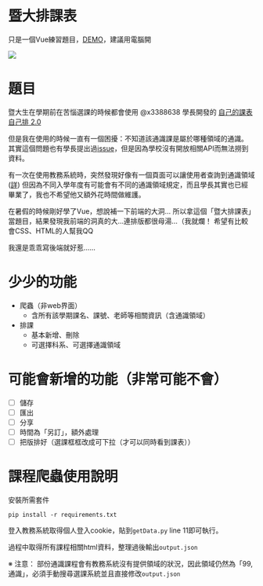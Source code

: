 # 暨大排課表
只是一個Vue練習題目，[DEMO](http://163.23.148.126/ncnu_course/)，建議用電腦開

![](https://i.imgur.com/Zbyall6.png)

# 題目
暨大生在學期前在苦惱選課的時候都會使用 @x3388638 學長開發的 [自己的課表自己排 2.0](https://github.com/x3388638/KeBiau) 

但是我在使用的時候一直有一個困擾：不知道該通識課是屬於哪種領域的通識。
其實這個問題也有學長提出過[issue](https://github.com/x3388638/KeBiau/issues/3)，但是因為學校沒有開放相關API而無法撈到資料。

有一次在使用教務系統時，突然發現好像有一個頁面可以讓使用者查詢到通識領域([詳](https://github.com/x3388638/KeBiau/issues/3#issuecomment-683837818))
但因為不同入學年度有可能會有不同的通識領域規定，而且學長其實也已經畢業了，我也不希望他又額外花時間做維護。

在暑假的時候剛好學了Vue，想說補一下前端的大洞…
所以拿這個「暨大排課表」當題目，結果發現我前端的洞真的大…連排版都很母湯…（我就爛！
希望有比較會CSS、HTML的人幫我QQ

我還是乖乖寫後端就好惹……

# 少少的功能
- 爬蟲（非web界面）
    - 含所有該學期課名、課號、老師等相關資訊（含通識領域）
- 排課
    - 基本新增、刪除
    - 可選擇科系、可選擇通識領域

# 可能會新增的功能（非常可能不會）
- [ ] 儲存
- [ ] 匯出
- [ ] 分享
- [ ] 時間為「另訂」，額外處理
- [ ] 把版排好（選課框框改成可下拉（才可以同時看到課表））

# 課程爬蟲使用說明
安裝所需套件
```
pip install -r requirements.txt
```

登入教務系統取得個人登入cookie，貼到`getData.py` line 11即可執行。

過程中取得所有課程相關html資料，整理過後輸出`output.json`

※ 注意： 部份通識課程會有教務系統沒有提供領域的狀況，因此領域仍然為「99, 通識」，必須手動搜尋選課系統並且直接修改`output.json`
